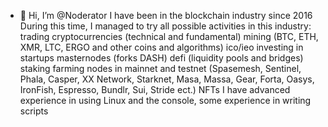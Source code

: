 - 👋 Hi, I’m @Noderator
I have been in the blockchain industry since 2016 
During this time, I managed to try all possible activities in this industry:
trading cryptocurrencies (technical and fundamental)
mining (BTC, ETH, XMR, LTC, ERGO and other coins and algorithms)
ico/ieo investing in startups
masternodes (forks DASH)
defi (liquidity pools and bridges)
staking
farming
nodes in mainnet and testnet (Spasemesh, Sentinel, Phala, Casper, XX Network, Starknet, Masa, Massa, Gear, Forta, Oasys, IronFish, Espresso, Bundlr, Sui, Stride ect.)
NFTs I have advanced experience in using Linux and the console, some experience in writing scripts

<!---
Noderator/Noderator is a ✨ special ✨ repository because its `README.md` (this file) appears on your GitHub profile.
You can click the Preview link to take a look at your changes.
--->
